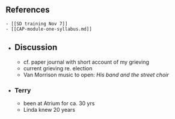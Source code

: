 ## References
	- [[SD training Nov 7]]
	- [[CAP-module-one-syllabus.md]]
- ## Discussion
	- cf. paper journal with short account of my grieving
	- current grieving re. election
	- Van Morrison music to open: *His band and the street choir*
- ### Terry
	- been at Atrium for ca. 30 yrs
	- Linda knew 20  years